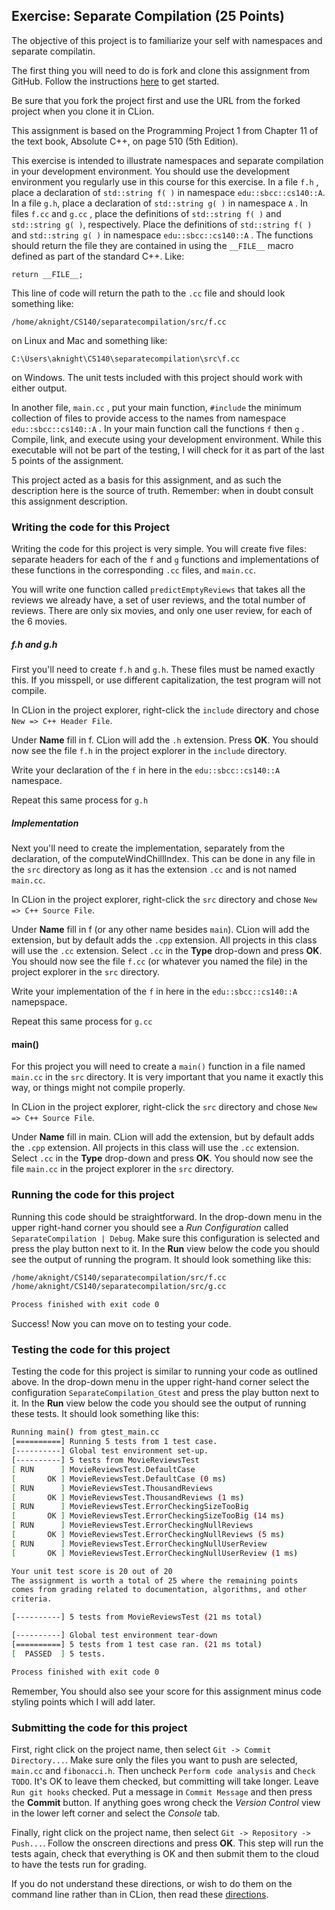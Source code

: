 ## Exercise: Separate Compilation (25 Points)

The objective of this project is to familiarize your self with namespaces and separate compilatin.

The first thing you will need to do is fork and clone this assignment
from GitHub. Follow the instructions 
[here](https://github.com/sbcc-cs140-fall2018/Course-Information/wiki)
to get started. 

Be sure that you fork the project first and use the URL from
the forked project when you clone it in CLion.

This assignment is based on the Programming Project 1 from Chapter 11 of the text book, Absolute C++, on page 510 (5th Edition). 

This exercise is intended to illustrate namespaces and separate compilation in your
development environment. You should use the development environment you regularly 
use in this course for this exercise. In a file `f.h` , place a declaration of `std::string f( )`
in namespace `edu::sbcc::cs140::A`. In a file `g.h`, place a declaration of `std::string g( )` in namespace `A` . In files
`f.cc` and `g.cc` , place the definitions of `std::string f( )` and `std::string g( )`, respectively.
Place the definitions of `std::string f( )` and `std::string g( )` in namespace `edu::sbcc::cs140::A` . The functions
should return the file they are contained in using the `__FILE__` macro defined as part
of the standard C++. Like:

`return __FILE__;`

This line of code will return the path to the `.cc` file and should look something like:

`/home/aknight/CS140/separatecompilation/src/f.cc`

on Linux and Mac and something like:

`C:\Users\aknight\CS140\separatecompilation\src\f.cc`

on Windows. The unit tests included with this project should work with either output.

In another file, `main.cc` , put your main function, `#include` the minimum collection of files to provide
access to the names from namespace `edu::sbcc::cs140::A` . In your main function call the functions
`f` then `g` . Compile, link, and execute using your development environment. While this executable will
not be part of the testing, I will check for it as part of the last 5 points of the assignment.

This project acted as a basis for this assignment, and as such the description here is the source of truth. Remember: when in doubt consult this assignment description.

### Writing the code for this Project

Writing the code for this project is very simple. You will create five files: separate headers for each of the `f` and `g` functions and implementations of these functions in the corresponding `.cc` files, and `main.cc`.

You will write one function called `predictEmptyReviews` that takes all the reviews we already have,
a set of user reviews, and the total number of reviews. There are only six movies, and only one user review, for each of the 6 movies.

##### f.h and g.h

First you'll need to create `f.h` and `g.h`. These files must be named exactly this. If you misspell, or use different capitalization, the test program will not compile.

In CLion in the project explorer, right-click the `include` directory
and chose `New => C++ Header File`. 

Under **Name** fill in f. CLion will add the `.h` extension. Press **OK**. You should now see the file `f.h` in
the project explorer in the `include` directory.

Write your declaration of the `f` in here in the `edu::sbcc::cs140::A` namespace.

Repeat this same process for `g.h`

##### Implementation

Next you'll need to create the implementation, separately from the declaration, of the computeWindChillIndex. This can be done in any file in the `src` directory as long as it has the extension `.cc` and is not named `main.cc`. 

In CLion in the project explorer, right-click the `src` directory
and chose `New => C++ Source File`. 

Under **Name** fill in
f (or any other name besides `main`). CLion will add the extension, but by default 
adds the `.cpp` extension. All projects in this class will
use the `.cc` extension. Select `.cc` in the **Type** drop-down
and press **OK**. You should now see the file `f.cc` (or whatever you named the file) in
the project explorer in the `src` directory.

Write your implementation of the `f` in here in the `edu::sbcc::cs140::A` namepspace.

Repeat this same process for `g.cc`

#### main()

For this project you will need to create a `main()` function in a file named `main.cc` in the `src` directory. It is very important that you name it exactly this way, or things might not compile properly.

In CLion in the project explorer, right-click the `src` directory
and chose `New => C++ Source File`. 

Under **Name** fill in
main. CLion will add the extension, but by default 
adds the `.cpp` extension. All projects in this class will
use the `.cc` extension. Select `.cc` in the **Type** drop-down
and press **OK**. You should now see the file `main.cc` in
the project explorer in the `src` directory.

### Running the code for this project

Running this code should be straightforward. In the drop-down 
menu in the upper right-hand corner you should see a *Run
Configuration* called `SeparateCompilation | Debug`. Make sure this 
configuration is selected and press the play button next to it.
In the **Run** view below the code you should see the output 
of running the program. It should look something like this:

```bash
/home/aknight/CS140/separatecompilation/src/f.cc
/home/aknight/CS140/separatecompilation/src/g.cc

Process finished with exit code 0
```
Success! Now you can move on to testing your code.

### Testing the code for this project

Testing the code for this project is similar to running your code
as outlined above. In the drop-down menu in the upper right-hand
corner select the configuration `SeparateCompilation_Gtest` and press the 
play button next to it. In the **Run** view below the code you should
see the output of running these tests. It should look something
like this:

```bash
Running main() from gtest_main.cc
[==========] Running 5 tests from 1 test case.
[----------] Global test environment set-up.
[----------] 5 tests from MovieReviewsTest
[ RUN      ] MovieReviewsTest.DefaultCase
[       OK ] MovieReviewsTest.DefaultCase (0 ms)
[ RUN      ] MovieReviewsTest.ThousandReviews
[       OK ] MovieReviewsTest.ThousandReviews (1 ms)
[ RUN      ] MovieReviewsTest.ErrorCheckingSizeTooBig
[       OK ] MovieReviewsTest.ErrorCheckingSizeTooBig (14 ms)
[ RUN      ] MovieReviewsTest.ErrorCheckingNullReviews
[       OK ] MovieReviewsTest.ErrorCheckingNullReviews (5 ms)
[ RUN      ] MovieReviewsTest.ErrorCheckingNullUserReview
[       OK ] MovieReviewsTest.ErrorCheckingNullUserReview (1 ms)

Your unit test score is 20 out of 20
The assignment is worth a total of 25 where the remaining points
comes from grading related to documentation, algorithms, and other
criteria.

[----------] 5 tests from MovieReviewsTest (21 ms total)

[----------] Global test environment tear-down
[==========] 5 tests from 1 test case ran. (21 ms total)
[  PASSED  ] 5 tests.

Process finished with exit code 0
```

Remember, You should also see your score for this
assignment minus code styling points which I will add later.

### Submitting the code for this project

First, right click on the project name, then select `Git -> Commit Directory...`. 
Make sure only the files you want to push are selected, `main.cc` and `fibonacci.h`.
Then uncheck `Perform code analysis` and `Check TODO`. It's OK to leave them checked,
but committing will take longer. Leave `Run git hooks` checked. Put a message in `Commit Message`
and then press the **Commit** button. If anything goes wrong check the _Version Control_ view
in the lower left corner and select the _Console_ tab.
 
Finally, right click on the project name,
then select `Git -> Repository -> Push...`. Follow the onscreen directions
and press **OK**. This step will run the tests again, check that everything is OK
and then submit them to the cloud to have the tests run for grading.

If you do not understand these directions, or wish to do them on the command
line rather than in CLion, then read these [directions](https://github.com/sbcc-cs140-fall2018/Course-Information/wiki/How-to-Turn-In-Every-Project).
